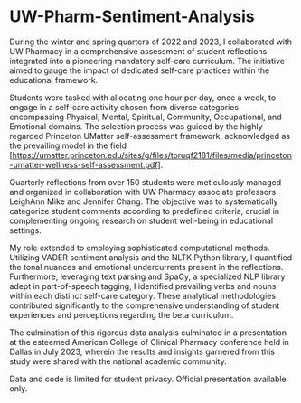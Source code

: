 # UW-Pharm-Sentiment-Analysis
During the winter and spring quarters of 2022 and 2023, I collaborated with UW Pharmacy in a comprehensive assessment of student reflections integrated into a pioneering mandatory self-care curriculum. The initiative aimed to gauge the impact of dedicated self-care practices within the educational framework.

Students were tasked with allocating one hour per day, once a week, to engage in a self-care activity chosen from diverse categories encompassing Physical, Mental, Spiritual, Community, Occupational, and Emotional domains. The selection process was guided by the highly regarded Princeton UMatter self-assessment framework, acknowledged as the prevailing model in the field [https://umatter.princeton.edu/sites/g/files/toruqf2181/files/media/princeton-umatter-wellness-self-assessment.pdf].

Quarterly reflections from over 150 students were meticulously managed and organized in collaboration with UW Pharmacy associate professors LeighAnn Mike and Jennifer Chang. The objective was to systematically categorize student comments according to predefined criteria, crucial in complementing ongoing research on student well-being in educational settings.

My role extended to employing sophisticated computational methods. Utilizing VADER sentiment analysis and the NLTK Python library, I quantified the tonal nuances and emotional undercurrents present in the reflections. Furthermore, leveraging text parsing and SpaCy, a specialized NLP library adept in part-of-speech tagging, I identified prevailing verbs and nouns within each distinct self-care category. These analytical methodologies contributed significantly to the comprehensive understanding of student experiences and perceptions regarding the beta curriculum.

The culmination of this rigorous data analysis culminated in a presentation at the esteemed American College of Clinical Pharmacy conference held in Dallas in July 2023, wherein the results and insights garnered from this study were shared with the national academic community.

Data and code is limited for student privacy. Official presentation available only.
